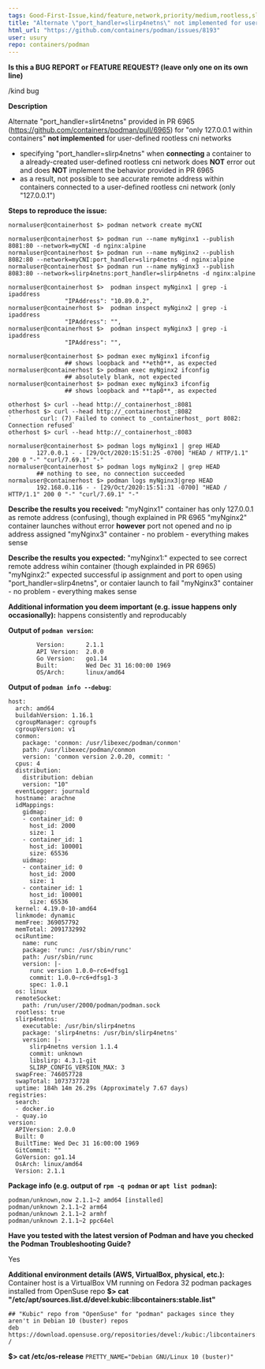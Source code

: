 ```yaml
---
tags: Good-First-Issue,kind/feature,network,priority/medium,rootless,slirp4netns
title: "Alternate \"port_handler=slirp4netns\" not implemented for user-defined rootless cni networks"
html_url: "https://github.com/containers/podman/issues/8193"
user: usury
repo: containers/podman
---
```


<!--
---------------------------------------------------
BUG REPORT INFORMATION
---------------------------------------------------
Use the commands below to provide key information from your environment:
You do NOT have to include this information if this is a FEATURE REQUEST

**NOTE** A large number of issues reported against Podman are often found to already be fixed
in more current versions of the project.  Before reporting an issue, please verify the
version you are running with `podman version` and compare it to the latest release
documented on the top of Podman's [README.md](../README.md).  If they differ, please
update your version of Podman to the latest possible and retry your command before creating
an issue.

Also, there is a running list of known issues in the [Podman Troubleshooting Guide](https://github.com/containers/podman/blob/master/troubleshooting.md),
please reference that page before opening a new issue.

If you are filing a bug against `podman build`, please instead file a bug
against Buildah (https://github.com/containers/buildah/issues). Podman build
executes Buildah to perform container builds, and as such the Buildah
maintainers are best equipped to handle these bugs.
-->

**Is this a BUG REPORT or FEATURE REQUEST? (leave only one on its own line)**

/kind bug

**Description**

Alternate "port_handler=slirt4netns" provided in PR 6965 (https://github.com/containers/podman/pull/6965) for "only 127.0.0.1 within containers" **not implemented** for user-defined rootless cni networks
- specifying "port_handler=slirp4netns" when **connecting** a container to a already-created user-defined rootless cni network does **NOT** error out and does **NOT** implement the behavior provided in PR 6965
- as a result, not possible to see accurate remote address within containers connected to a user-defined rootless cni network (only "127.0.0.1")

**Steps to reproduce the issue:**

```
normaluser@containerhost $> podman network create myCNI

normaluser@containerhost $> podman run --name myNginx1 --publish 8081:80 --network=myCNI -d nginx:alpine
normaluser@containerhost $> podman run --name myNginx2 --publish 8082:80 --network=myCNI:port_handler=slirp4netns -d nginx:alpine
normaluser@containerhost $> podman run --name myNginx3 --publish 8083:80 --network=slirp4netns:port_handler=slirp4netns -d nginx:alpine

normaluser@containerhost $>  podman inspect myNginx1 | grep -i ipaddress
                "IPAddress": "10.89.0.2",
normaluser@containerhost $>  podman inspect myNginx2 | grep -i ipaddress
                "IPAddress": "",
normaluser@containerhost $>  podman inspect myNginx3 | grep -i ipaddress
                "IPAddress": "",

normaluser@containerhost $> podman exec myNginx1 ifconfig
                ## shows loopback and **eth0**, as expected
normaluser@containerhost $> podman exec myNginx2 ifconfig
                ## absolutely blank, not expected
normaluser@containerhost $> podman exec myNginx3 ifconfig
                ## shows loopback and **tap0**, as expected

otherhost $> curl --head http://_containerhost_:8081
otherhost $> curl --head http://_containerhost_:8082
`        curl: (7) Failed to connect to _containerhost_ port 8082: Connection refused`
otherhost $> curl --head http://_containerhost_:8083

normaluser@containerhost $> podman logs myNginx1 | grep HEAD
        127.0.0.1 - - [29/Oct/2020:15:51:25 -0700] "HEAD / HTTP/1.1" 200 0 "-" "curl/7.69.1" "-"
normaluser@containerhost $> podman logs myNginx2 | grep HEAD
        ## nothing to see, no connection succeeded
normaluser@containerhost $> podman logs myNginx3|grep HEAD
        192.168.0.116 - - [29/Oct/2020:15:51:31 -0700] "HEAD / HTTP/1.1" 200 0 "-" "curl/7.69.1" "-"
```
**Describe the results you received:**
"myNginx1" container has only 127.0.0.1 as remote address (confusing), though explained in PR 6965
"myNginx2" container launches without error **however** port not opened and no ip address assigned
"myNginx3" container - no problem - everything makes sense

**Describe the results you expected:**
"myNginx1:" expected to see correct remote address wihin container (though explainded in PR 6965)
"myNginx2:" expected successful ip assignment and port to open using "port_handler=slirp4netns", or contaier launch to fail
"myNginx3" container - no problem - everything makes sense

**Additional information you deem important (e.g. issue happens only occasionally):**
happens consistently and reproducably

**Output of `podman version`:**

```
        Version:      2.1.1
        API Version:  2.0.0
        Go Version:   go1.14
        Built:        Wed Dec 31 16:00:00 1969
        OS/Arch:      linux/amd64
```

**Output of `podman info --debug`:**

```
host:
  arch: amd64
  buildahVersion: 1.16.1
  cgroupManager: cgroupfs
  cgroupVersion: v1
  conmon:
    package: 'conmon: /usr/libexec/podman/conmon'
    path: /usr/libexec/podman/conmon
    version: 'conmon version 2.0.20, commit: '
  cpus: 4
  distribution:
    distribution: debian
    version: "10"
  eventLogger: journald
  hostname: arachne
  idMappings:
    gidmap:
    - container_id: 0
      host_id: 2000
      size: 1
    - container_id: 1
      host_id: 100001
      size: 65536
    uidmap:
    - container_id: 0
      host_id: 2000
      size: 1
    - container_id: 1
      host_id: 100001
      size: 65536
  kernel: 4.19.0-10-amd64
  linkmode: dynamic
  memFree: 369057792
  memTotal: 2091732992
  ociRuntime:
    name: runc
    package: 'runc: /usr/sbin/runc'
    path: /usr/sbin/runc
    version: |-
      runc version 1.0.0~rc6+dfsg1
      commit: 1.0.0~rc6+dfsg1-3
      spec: 1.0.1
  os: linux
  remoteSocket:
    path: /run/user/2000/podman/podman.sock
  rootless: true
  slirp4netns:
    executable: /usr/bin/slirp4netns
    package: 'slirp4netns: /usr/bin/slirp4netns'
    version: |-
      slirp4netns version 1.1.4
      commit: unknown
      libslirp: 4.3.1-git
      SLIRP_CONFIG_VERSION_MAX: 3
  swapFree: 746057728
  swapTotal: 1073737728
  uptime: 184h 14m 26.29s (Approximately 7.67 days)
registries:
  search:
  - docker.io
  - quay.io
version:
  APIVersion: 2.0.0
  Built: 0
  BuiltTime: Wed Dec 31 16:00:00 1969
  GitCommit: ""
  GoVersion: go1.14
  OsArch: linux/amd64
  Version: 2.1.1
```

**Package info (e.g. output of `rpm -q podman` or `apt list podman`):**

```
podman/unknown,now 2.1.1~2 amd64 [installed]
podman/unknown 2.1.1~2 arm64
podman/unknown 2.1.1~2 armhf
podman/unknown 2.1.1~2 ppc64el
```

**Have you tested with the latest version of Podman and have you checked the Podman Troubleshooting Guide?**

Yes

**Additional environment details (AWS, VirtualBox, physical, etc.):**
Container host is a VirtualBox VM running on Fedora 32
podman packages installed from OpenSuse repo
**$> cat "/etc/apt/sources.list.d/devel:kubic:libcontainers:stable.list"**
```
## "Kubic" repo from "OpenSuse" for "podman" packages since they aren't in Debian 10 (buster) repos
deb https://download.opensuse.org/repositories/devel:/kubic:/libcontainers:/stable/Debian_10/ /
```
**$> cat /etc/os-release** 
`PRETTY_NAME="Debian GNU/Linux 10 (buster)"`

